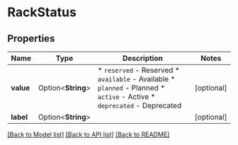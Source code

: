 # RackStatus

## Properties

Name | Type | Description | Notes
------------ | ------------- | ------------- | -------------
**value** | Option<**String**> | * `reserved` - Reserved * `available` - Available * `planned` - Planned * `active` - Active * `deprecated` - Deprecated | [optional]
**label** | Option<**String**> |  | [optional]

[[Back to Model list]](../README.md#documentation-for-models) [[Back to API list]](../README.md#documentation-for-api-endpoints) [[Back to README]](../README.md)


